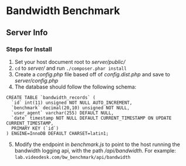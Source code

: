 # Bandwidth Benchmark

## Server Info

### Steps for Install

1. Set your host document root to _server/public/_
2. `cd` to _server/_ and run `./composer.phar install`
3. Create a _config.php_ file based off of _config.dist.php_ and save to _server/config.php_
4. The database should follow the following schema:

```
CREATE TABLE `bandwidth_records` (
  `id` int(11) unsigned NOT NULL AUTO_INCREMENT,
  `benchmark` decimal(20,10) unsigned NOT NULL,
  `user_agent` varchar(255) DEFAULT NULL,
  `date` timestamp NOT NULL DEFAULT CURRENT_TIMESTAMP ON UPDATE CURRENT_TIMESTAMP,
  PRIMARY KEY (`id`)
) ENGINE=InnoDB DEFAULT CHARSET=latin1;
```

5. Modify the endpoint in _benchmark.js_ to point to the host running the bandwidth logging api, with the path _/api/bandwidth_. For example: `lab.videodesk.com/bw_benchmark/api/bandwidth`